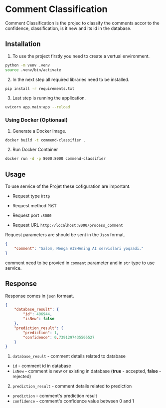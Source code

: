 # Comment Classification
Comment Classification is the projec to classify the comments accor to the confidence, classification, is it new and its id in the database.

## Installation
1. To use the project firstly you need to create a vertual environment.
```bash
python -m venv .venv
source .venv/bin/activate
```
2. In the next step all required libraries need to be installed.
```bash
pip install -r requirements.txt
```
3. Last step is running the application.
```bash
uvicorn app.main:app --reload
```
### Using Docker (Optionaal)
1. Generate a Docker image.
```bash
docker build -t commend-classifier .
```
2. Run Docker Container
```bash
docker run -d -p 8000:8000 commend-classifier
```

## Usage
To use service of the Projet these cofiguration are important.
 - Request type `http`
 - Request method `POST`
 - Request port `:8000`

 - Request URL `http://localhost:8000/process_comment`

Request parameters are should be sent in the `Json` format.
```json
{
    "comment": "Salom, Menga AISHAning AI servislari yoqaadi."
}
```
comment need to be provied in `comment` parameter and in `str` type to use service.

## Response
Response comes in `json` formaat.
```json
{
    "database_result": {
        "id": 406944,
        "isNew": false
    },
    "prediction_result": {
        "prediction": 1,
        "confidence": 0.7391297435505527
    }
}
```
1. `database_result` - comment details related to database
 - `id` - comment id in database
 - `isNew` - comment is new or existing in database (**true** - accepted, **false** - rejected)
2. `prediction_result` - comment details related to prediction
 - `prediction` - comment's prediction result
 - `confidence` - comment's confidence value between 0 and 1